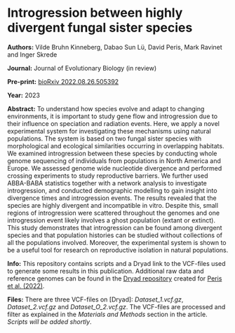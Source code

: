 # Introgression between highly divergent fungal sister species

__Authors:__ Vilde Bruhn Kinneberg, Dabao Sun Lü, David Peris, Mark Ravinet and Inger Skrede

__Journal:__ Journal of Evolutionary Biology (in review)

__Pre-print:__ [bioRxiv 2022.08.26.505392](https://www.biorxiv.org/content/10.1101/2022.08.26.505392v2)

__Year:__ 2023  

__Abstract:__ To understand how species evolve and adapt to changing environments, it is important to study gene flow and introgression due to their influence on speciation and radiation events. Here, we apply a novel experimental system for investigating these mechanisms using natural populations. The system is based on two fungal sister species with morphological and ecological similarities occurring in overlapping habitats. We examined introgression between these species by conducting whole genome sequencing of individuals from populations in North America and Europe. We assessed genome wide nucleotide divergence and performed crossing experiments to study reproductive barriers. We further used ABBA-BABA statistics together with a network analysis to investigate introgression, and conducted demographic modelling to gain insight into divergence times and introgression events. The results revealed that the species are highly divergent and incompatible in vitro. Despite this, small regions of introgression were scattered throughout the genomes and one introgression event likely involves a ghost population (extant or extinct). This study demonstrates that introgression can be found among divergent species and that population histories can be studied without collections of all the populations involved. Moreover, the experimental system is shown to be a useful tool for research on reproductive isolation in natural populations.

__Info:__ This repository contains scripts and a Dryad link to the VCF-files used to generate some results in this publication. Additional raw data and reference genomes can be found in the [Dryad repository](https://datadryad.org/stash/dataset/doi:10.5061/dryad.fxpnvx0t4) created for [Peris et al. (2022)](https://journals.plos.org/plosgenetics/article?id=10.1371/journal.pgen.1010097).

__Files:__ There are three VCF-files on [Dryad]: _Dataset_1.vcf.gz_, _Dataset_2.vcf.gz_ and _Dataset_O_2.vcf.gz_. The VCF-files are processed and filter as explained in the _Materials and Methods_ section in the article. _Scripts will be added shortly_.
